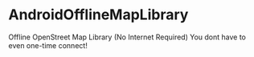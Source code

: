 # AndroidOfflineMapLibrary
Offline OpenStreet Map Library (No Internet Required) You dont have to even one-time connect!
